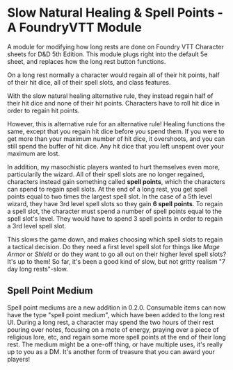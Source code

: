 # Slow Natural Healing & Spell Points - A FoundryVTT Module
A module for modifying how long rests are done on Foundry VTT Character sheets for D&amp;D 5th Edition. This module plugs right into the default 5e sheet, and replaces how the long rest button functions.

On a long rest normally a character would regain all of their hit points, half of their hit dice, all of their spell slots, and class features.

With the slow natural healing alternative rule, they instead regain half of their hit dice and none of their hit points. Characters have to roll hit dice in order to regain hit points.

However, this is alternative rule for an alternative rule! Healing functions the same, except that you regain hit dice before you spend them. If you were to get more than your maximum number of hit dice, it overshoots, and you can still spend the buffer of hit dice. Any hit dice that you left unspent over your maximum are lost.

In addition, my masochistic players wanted to hurt themselves even more, particularily the wizard. All of their spell slots are no longer regained, characters instead gain something called **spell points**, which the characters can spend to regain spell slots. At the end of a long rest, you get spell points equal to two times the largest spell slot. In the case of a 5th level wizard, they have 3rd level spell slots so they gain **6 spell points**. To regain a spell slot, the character must spend a number of spell points equal to the spell slot's level. They would have to spend 3 spell points in order to regain a 3rd level spell slot.

This slows the game down, and makes choosing which spell slots to regain a tactical decision. Do they need a first level spell slot for things like *Mage Armor* or *Shield* or do they want to go all out on their higher level spell slots? It's up to them! So far, it's been a good kind of slow, but not gritty realism "7 day long rests"-slow.

## Spell Point Medium

Spell point mediums are a new addition in 0.2.0. Consumable items can now have the type "spell point medium", which have been added to the long rest UI. During a long rest, a character may spend the two hours of their rest pouring over notes, focusing on a mote of energy, praying over a piece of religious lore, etc, and regain some more spell points at the end of their long rest. The medium might be a one-off thing, or have multiple uses, it's really up to you as a DM.  It's another form of treasure that you can award your players!
